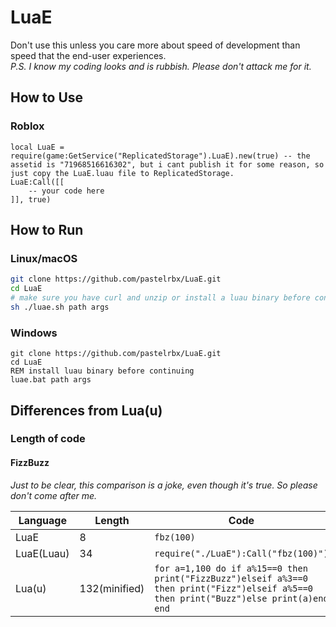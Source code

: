 # LuaE
Don't use this unless you care more about speed of development than speed that the end-user experiences.<br>
*P.S. I know my coding looks and is rubbish. Please don't attack me for it.*

## How to Use

### Roblox
```luau
local LuaE = require(game:GetService("ReplicatedStorage").LuaE).new(true) -- the assetid is "71968516616302", but i cant publish it for some reason, so just copy the LuaE.luau file to ReplicatedStorage.
LuaE:Call([[
    -- your code here
]], true)
```

## How to Run

### Linux/macOS
```bash
git clone https://github.com/pastelrbx/LuaE.git
cd LuaE
# make sure you have curl and unzip or install a luau binary before continuing
sh ./luae.sh path args
```

### Windows
```batch
git clone https://github.com/pastelrbx/LuaE.git
cd LuaE
REM install luau binary before continuing
luae.bat path args
```

## Differences from Lua(u)

### Length of code

#### FizzBuzz

*Just to be clear, this comparison is a joke, even though it's true. So please don't come after me.*

|Language|Length|Code|
|-|-|-|
|LuaE|8|`fbz(100)`|
|LuaE(Luau)|34|`require("./LuaE"):Call("fbz(100)")`|
|Lua(u)|132(minified)|`for a=1,100 do if a%15==0 then print("FizzBuzz")elseif a%3==0 then print("Fizz")elseif a%5==0 then print("Buzz")else print(a)end end`|
